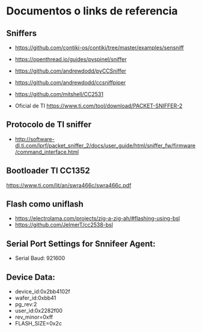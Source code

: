 # Documentos o links de referencia

## Sniffers

- https://github.com/contiki-os/contiki/tree/master/examples/sensniff
- https://openthread.io/guides/pyspinel/sniffer
- https://github.com/andrewdodd/pyCCSniffer
- https://github.com/andrewdodd/ccsniffpiper
- https://github.com/mitshell/CC2531

- Oficial de TI 
https://www.ti.com/tool/download/PACKET-SNIFFER-2

## Protocolo de TI sniffer 
- http://software-dl.ti.com/lprf/packet_sniffer_2/docs/user_guide/html/sniffer_fw/firmware/command_interface.html

## Bootloader TI CC1352 

https://www.ti.com/lit/an/swra466c/swra466c.pdf

## Flash como uniflash
- https://electrolama.com/projects/zig-a-zig-ah/#flashing-using-bsl
- https://github.com/JelmerT/cc2538-bsl

## Serial Port Settings for Snnifeer Agent:

- Serial Baud: 921600

## Device Data:
- device_id:0x2bb4102f
- wafer_id:0xbb41
- pg_rev:2
- user_id:0x2282f00
- rev_minor=0xff
- FLASH_SIZE=0x2c


